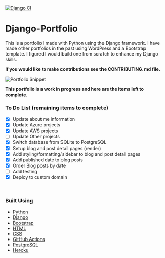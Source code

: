 [![Django CI](https://github.com/Juwana-Zerman/Django-Portfolio/actions/workflows/django.yml/badge.svg)](https://github.com/Juwana-Zerman/Django-Portfolio/actions/workflows/django.yml)

# Django-Portfolio

This is a portfolio I made with Python using the Django framework. I have made other portfolios in the past using WordPress and a Bootstrap template. I figured I would build one from scratch to enhance my Django skills. <br />

**If you would like to make contributions see the CONTRIBUTING.md file.**

![Portfolio Snippet](https://i.imgur.com/T48CWPF.png)
<br />

**This portfolio is a work in progress and here are the items left to complete.**
<br />
### To Do List (remaining items to complete)

- [X] Update about me information
- [X] Update Azure projects
- [X] Update AWS projects
- [ ] Update Other projects
- [X] Switch database from SQLite to PostgreSQL
- [X] Setup blog and post detail pages (render)
- [X] Add styling/formatting/sidebar to blog and post detail pages
- [X] Add published date to blog posts
- [X] Order Blog posts by date
- [ ] Add testing
- [X] Deploy to custom domain

<br />

### Built Using

- [Python](https://www.python.org)
- [Django](https://www.djangoproject.com/)
- [Bootstrap](https://getbootstrap.com)
- [HTML](https://www.w3.org/html/)
- [CSS](https://www.w3schools.com/css/)
- [GitHub Actions](https://docs.github.com/en/actions)
- [PostgreSQL](https://www.postgresql.org/)
- [Heroku](https://www.heroku.com/)
